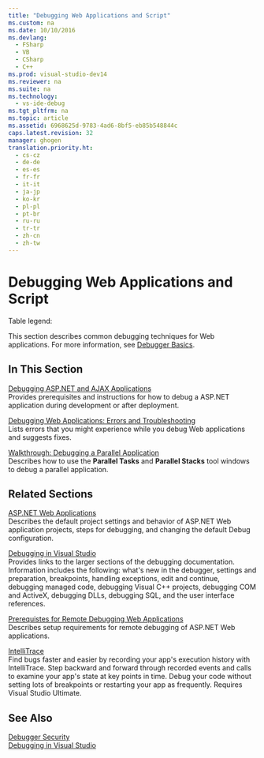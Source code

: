 ```yaml
---
title: "Debugging Web Applications and Script"
ms.custom: na
ms.date: 10/10/2016
ms.devlang: 
  - FSharp
  - VB
  - CSharp
  - C++
ms.prod: visual-studio-dev14
ms.reviewer: na
ms.suite: na
ms.technology: 
  - vs-ide-debug
ms.tgt_pltfrm: na
ms.topic: article
ms.assetid: 6968625d-9783-4ad6-8bf5-eb85b548844c
caps.latest.revision: 32
manager: ghogen
translation.priority.ht: 
  - cs-cz
  - de-de
  - es-es
  - fr-fr
  - it-it
  - ja-jp
  - ko-kr
  - pl-pl
  - pt-br
  - ru-ru
  - tr-tr
  - zh-cn
  - zh-tw
---
```

# Debugging Web Applications and Script
Table legend:  
  
 This section describes common debugging techniques for Web applications. For more information, see [Debugger Basics](../VS_debugger/Debugger-Basics.md).  
  
## In This Section  
 [Debugging ASP.NET and AJAX Applications](../VS_debugger/Debugging-ASP.NET-and-AJAX-Applications.md)  
 Provides prerequisites and instructions for how to debug a ASP.NET application during development or after deployment.  
  
 [Debugging Web Applications: Errors and Troubleshooting](../VS_debugger/Debugging-Web-Applications--Errors-and-Troubleshooting.md)  
 Lists errors that you might experience while you debug Web applications and suggests fixes.  
  
 [Walkthrough: Debugging a Parallel Application](../VS_debugger/Walkthrough--Debugging-a-Parallel-Application.md)  
 Describes how to use the **Parallel Tasks** and **Parallel Stacks** tool windows to debug a parallel application.  
  
## Related Sections  
 [ASP.NET Web Applications](../VS_debugger/Debugging-Preparation--ASP.NET-Web-Applications.md)  
 Describes the default project settings and behavior of ASP.NET Web application projects, steps for debugging, and changing the default Debug configuration.  
  
 [Debugging in Visual Studio](../VS_debugger/Debugging-in-Visual-Studio.md)  
 Provides links to the larger sections of the debugging documentation. Information includes the following: what's new in the debugger, settings and preparation, breakpoints, handling exceptions, edit and continue, debugging managed code, debugging Visual C++ projects, debugging COM and ActiveX, debugging DLLs, debugging SQL, and the user interface references.  
  
 [Prerequistes for Remote Debugging Web Applications](../VS_debugger/Prerequistes-for-Remote-Debugging-Web-Applications.md)  
 Describes setup requirements for remote debugging of ASP.NET Web applications.  
  
 [IntelliTrace](../VS_debugger/IntelliTrace.md)  
 Find bugs faster and easier by recording your app's execution history with IntelliTrace. Step backward and forward through recorded events and calls to examine your app's state at key points in time. Debug your code without setting lots of breakpoints or restarting your app as frequently. Requires Visual Studio Ultimate.  
  
## See Also  
 [Debugger Security](../VS_debugger/Debugger-Security.md)   
 [Debugging in Visual Studio](../VS_debugger/Debugging-in-Visual-Studio.md)